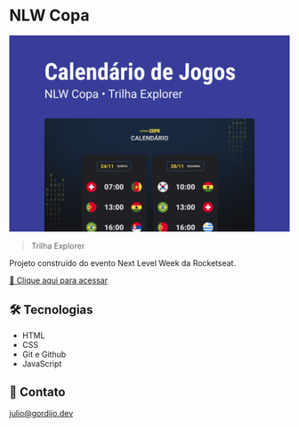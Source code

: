 # NLW Copa

![preview](./.github/preview.png)

> Trilha Explorer

Projeto construído do evento Next Level Week da Rocketseat.

[🔗 Clique aqui para acessar](https://copa.gordijo.dev)


## 🛠 Tecnologias

- HTML
- CSS
- Git e Github
- JavaScript

## 💛 Contato

julio@gordijo.dev